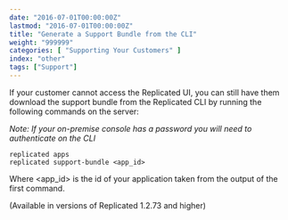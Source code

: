```yaml
---
date: "2016-07-01T00:00:00Z"
lastmod: "2016-07-01T00:00:00Z"
title: "Generate a Support Bundle from the CLI"
weight: "999999"
categories: [ "Supporting Your Customers" ]
index: "other"
tags: ["Support"]
---
```


If your customer cannot access the Replicated UI, you can still have them 
download the support bundle from the Replicated CLI by running the following 
commands on the server:

*Note: If your on-premise console has a password you will need to authenticate 
on the CLI*

```shell
replicated apps
replicated support-bundle <app_id>
```

Where <app_id> is the id of your application taken from the output of the first command.

(Available in versions of Replicated 1.2.73 and higher)